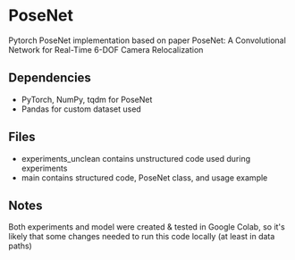 # PoseNet
Pytorch PoseNet implementation based on paper PoseNet: A Convolutional Network for Real-Time 6-DOF Camera Relocalization

## Dependencies
- PyTorch, NumPy, tqdm for PoseNet
- Pandas for custom dataset used

## Files
- experiments_unclean contains unstructured code used during experiments
- main contains structured code, PoseNet class, and usage example

## Notes
Both experiments and model were created & tested in Google Colab, so it's likely that some changes needed to run this code locally (at least in data paths)
